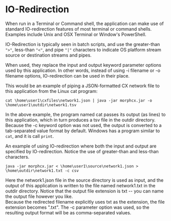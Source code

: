 # IO-Redirection

When run in a Terminal or Command shell, the application can make use of standard IO-redirection
features of most terminal or command shells.  Examples include Unix and OSX Terminal or Window's PowerShell.

IO-Redirection is typically seen in batch scripts, and use the greater-than `">"`, less-than `"<"`,
and pipe `"|"` characters to indicate OS platform stream source or destination streams and pipes.

When used, they replace the input and output keyword parameter options used by this application.  In
other words, instead of using -i filename or -o filename options, IO-redirection can be used in their
place.

This would be an example of piping a JSON-formatted CX network file to this application from the
Linux cat program:

```text
cat \home\user1\cxfiles\network1.json | java -jar morphcx.jar -o \home\user1\outdir\network1.tsv
```
In the above example, the program named cat passes its output (as lines) to this application,
which in turn produces a tsv file in the outdir directory.  Because the -c keyword option was not used, the output is
converted to a tab-separated value format by default.  Windows has a program similar to `cat`, and it is call `print`.

An example of using IO-redirection where both the input and output are specified by IO-redirection.  Notice the
use of greater-than and less-than characters.

```text
java -jar morphcx.jar < \home\user1\source\network1.json > \home\outdir\network1.txt -c csv
```
Here the network1.json file in the source directory is used as input, and the output of this
application is written to the file named network1.txt in the outdir directory.  Notice that
the output file extension is txt -- you can name the output file however you like.  
Because the redirected filename explicitly uses txt as the extension, the file extension becomes ".txt".
The -c parameter option was used, so the resulting output format will be as comma-separated values.   
